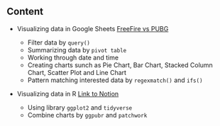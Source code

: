 
## Content

- Visualizing data in Google Sheets [FreeFire vs PUBG](https://docs.google.com/spreadsheets/d/1H7tXMq1fxki5PtUVPlIG3zifeUavlP1JPVzdw2Ywc50/edit?usp=sharing)
  - Filter data by `query()`
  - Summarizing data by `pivot table`
  - Working through date and time
  - Creating charts sunch as Pie Chart, Bar Chart, Stacked Column Chart, Scatter Plot and Line Chart
  - Pattern matching interested data by `regexmatch()` and `ifs()`

- Visualizing data in R [Link to Notion](https://www.notion.so/09-cd3325be25a74ae99a938e7e52af6312?pvs=4)
  - Using library `ggplot2` and `tidyverse`
  - Combine charts by `ggpubr` and `patchwork`


